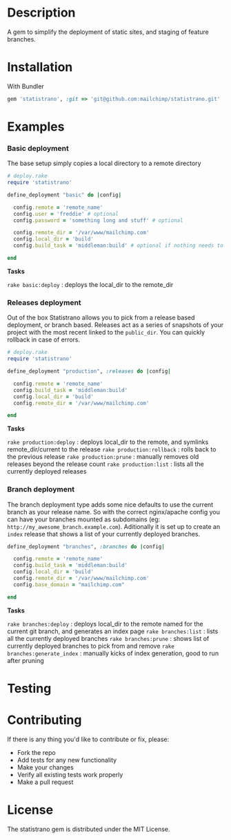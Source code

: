 Description
===========

A gem to simplify the deployment of static sites, and staging of feature branches.



Installation
============

With Bundler
```ruby
gem 'statistrano', :git => 'git@github.com:mailchimp/statistrano.git'
```


Examples
========

### Basic deployment
The base setup simply copies a local directory to a remote directory

```ruby
# deploy.rake
require 'statistrano'

define_deployment "basic" do |config|

  config.remote = 'remote_name'
  config.user = 'freddie' # optional
  config.password = 'something long and stuff' # optional

  config.remote_dir = '/var/www/mailchimp.com'
  config.local_dir = 'build'
  config.build_task = 'middleman:build' # optional if nothing needs to be built

end
```

**Tasks**

`rake basic:deploy` : deploys the local_dir to the remote_dir


### Releases deployment
Out of the box Statistrano allows you to pick from a release based deployment, or branch based. Releases act as a series of snapshots of your project with the most recent linked to the `public_dir`. You can quickly rollback in case of errors.

```ruby
# deploy.rake
require 'statistrano'

define_deployment "production", :releases do |config|

  config.remote = 'remote_name'
  config.build_task = 'middleman:build'
  config.local_dir = 'build'
  config.remote_dir = '/var/www/mailchimp.com'

end
```

**Tasks**

`rake production:deploy` : deploys local_dir to the remote, and symlinks remote_dir/current to the release
`rake production:rollback` : rolls back to the previous release
`rake production:prune` : manually removes old releases beyond the release count
`rake production:list` : lists all the currently deployed releases


### Branch deployment
The branch deployment type adds some nice defaults to use the current branch as your release name. So with the correct nginx/apache config you can have your branches mounted as subdomains (eg: `http://my_awesome_branch.example.com`). Aditionally it is set up to create an `index` release that shows a list of your currently deployed branches.


```ruby
define_deployment "branches", :branches do |config|

  config.remote = 'remote_name'
  config.build_task = 'middleman:build'
  config.local_dir = 'build'
  config.remote_dir = '/var/www/mailchimp.com'
  config.base_domain = "mailchimp.com"

end
```

**Tasks**

`rake branches:deploy` : deploys local_dir to the remote named for the current git branch, and generates an index page
`rake branches:list` : lists all the currently deployed branches
`rake branches:prune` : shows list of currently deployed branches to pick from and remove
`rake branches:generate_index` : manually kicks of index generation, good to run after pruning

Testing
=======

Contributing
============

If there is any thing you'd like to contribute or fix, please:

- Fork the repo
- Add tests for any new functionality
- Make your changes
- Verify all existing tests work properly
- Make a pull request

License
=======
The statistrano gem is distributed under the MIT License.
